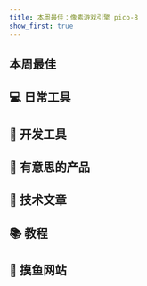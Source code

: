 ```yaml
---
title: 本周最佳：像素游戏引擎 pico-8
show_first: true
---
```


## 本周最佳



## 💻 日常工具


## 🔧 开发工具


## 🤩 有意思的产品


## 📖 技术文章


##  📚 教程


## 🦑 摸鱼网站


